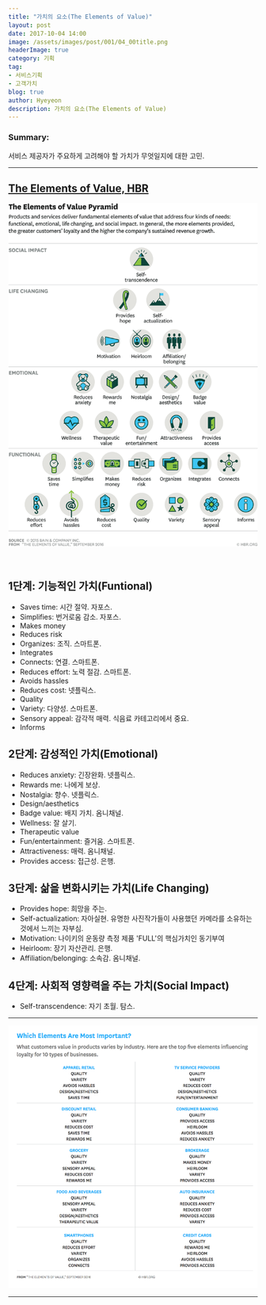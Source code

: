 ```yaml
---
title: "가치의 요소(The Elements of Value)"
layout: post
date: 2017-10-04 14:00
image: /assets/images/post/001/04_00title.png
headerImage: true
category: 기획
tag:
- 서비스기획
- 고객가치
blog: true
author: Hyeyeon
description: 가치의 요소(The Elements of Value)
---
```


### Summary:

서비스 제공자가 주요하게 고려해야 할 가치가 무엇일지에 대한 고민.

---
## [The Elements of Value, HBR](https://hbr.org/2016/09/the-elements-of-value)

![고객가치 피라미드](/assets/images/post/002/180_01.png)

<br>

## 1단계: 기능적인 가치(Funtional)

- Saves time: 시간 절약. 자포스.
- Simplifies: 번거로움 감소. 자포스.
- Makes money
- Reduces risk
- Organizes: 조직. 스마트폰.
- Integrates
- Connects: 연결. 스마트폰.
- Reduces effort: 노력 절감. 스마트폰.
- Avoids hassles
- Reduces cost: 넷플릭스.
- Quality
- Variety: 다양성. 스마트폰.
- Sensory appeal: 감각적 매력. 식음료 카테고리에서 중요.
- Informs

## 2단계: 감성적인 가치(Emotional)

- Reduces anxiety: 긴장완화. 넷플릭스.
- Rewards me: 나에게 보상.
- Nostalgia: 향수. 넷플릭스.
- Design/aesthetics
- Badge value: 배지 가치. 옴니채널.
- Wellness: 잘 살기.
- Therapeutic value
- Fun/entertainment: 즐거움. 스마트폰.
- Attractiveness: 매력. 옴니채널.
- Provides access: 접근성. 은행.

## 3단계: 삶을 변화시키는 가치(Life Changing)

- Provides hope: 희망을 주는.
- Self-actualization: 자아실현. 유명한 사진작가들이 사용했던 카메라를 소유하는 것에서 느끼는 자부심.
- Motivation: 나이키의 운동량 측정 제품 'FULL'의 핵심가치인 동기부여
- Heirloom: 장기 자산관리. 은행.
- Affiliation/belonging: 소속감. 옴니채널.

## 4단계: 사회적 영향력을 주는 가치(Social Impact)

- Self-transcendence: 자기 초월. 탐스.

---

![업종별 주요 가치 요소](/assets/images/post/002/180_02.png)
<br>

---
